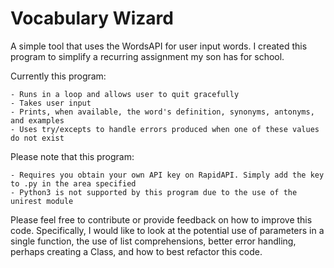 # Vocabulary Wizard
A simple tool that uses the WordsAPI for user input words. I created this program to simplify a recurring assignment my son has for school. 

Currently this program:

    - Runs in a loop and allows user to quit gracefully
    - Takes user input
    - Prints, when available, the word's definition, synonyms, antonyms, and examples
    - Uses try/excepts to handle errors produced when one of these values do not exist
    
Please note that this program:

    - Requires you obtain your own API key on RapidAPI. Simply add the key to .py in the area specified
    - Python3 is not supported by this program due to the use of the unirest module
    
Please feel free to contribute or provide feedback on how to improve this code. Specifically, I would like to look at the potential use of parameters in a single function, the use of list comprehensions, better error handling, perhaps creating a Class, and how to best refactor this code. 
